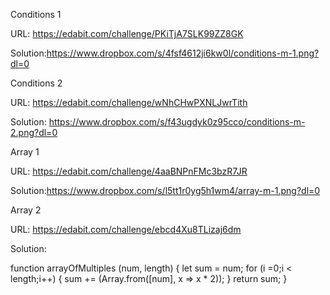 Conditions 1

URL: https://edabit.com/challenge/PKiTjA7SLK99ZZ8GK

Solution:https://www.dropbox.com/s/4fsf4612ji6kw0l/conditions-m-1.png?dl=0

Conditions 2

URL: https://edabit.com/challenge/wNhCHwPXNLJwrTith

Solution: https://www.dropbox.com/s/f43ugdyk0z95cco/conditions-m-2.png?dl=0

Array 1

URL: https://edabit.com/challenge/4aaBNPnFMc3bzR7JR

Solution:https://www.dropbox.com/s/l5tt1r0yg5h1wm4/array-m-1.png?dl=0

Array 2

URL: https://edabit.com/challenge/ebcd4Xu8TLizaj6dm

Solution:

function arrayOfMultiples (num, length) {
	let sum = num;
	for (i =0;i < length;i++) {
		sum += (Array.from([num], x => x * 2));
	}
	return sum;
}